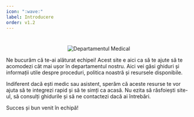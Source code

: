 ```yaml
---
icon: ":wave:"
label: Introducere
order: v1.2
---
```

#

<p align="center">
    <img src="/docs/imagini/smurd2.png" alt="Departamentul Medical">
</p>

Ne bucurăm că te-ai alăturat echipei! Acest site e aici ca să te ajute să te acomodezi cât mai ușor în departamentul nostru. Aici vei găsi ghiduri și informații utile despre proceduri, politica noastră și resursele disponibile.

Indiferent dacă ești medic sau asistent, sperăm că aceste resurse te vor ajuta să te integrezi rapid și să te simți ca acasă. Nu ezita să răsfoiești site-ul, să consulți ghidurile și să ne contactezi dacă ai întrebări.

Succes și bun venit în echipă!